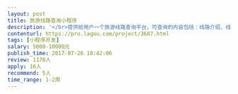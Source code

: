 ```yaml
---                
layout: post       
title: 旅游线路查询小程序           
description: '</br>提供给用户一个旅游线路查询平台，可查询的内容包括：线路介绍、线路长度、难度、携带的必要物资、线路轨迹、参照轨迹的定位等相关信息。</br>'     
contenturl: https://pro.lagou.com/project/3687.html      
tags: [小程序开发]            
salary: 5000-10000元          
publish_time: 2017-07-26 18:42:06         
review: 1178人                   
apply: 16人                   
recommend: 5人                   
time_range: 1-2周              
---                 
```

